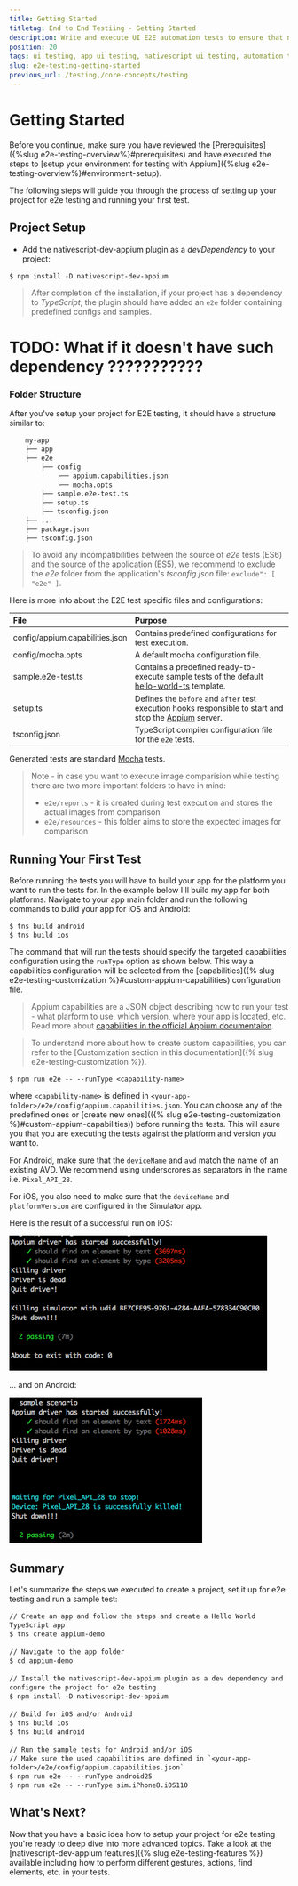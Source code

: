 ```yaml
---
title: Getting Started
titletag: End to End Testiing - Getting Started
description: Write and execute UI E2E automation tests to ensure that newly added features are working correctly and no regressions are introduced in the mobile app.
position: 20
tags: ui testing, app ui testing, nativescript ui testing, automation testing, app automation testing, nativescript automation testing, appium, ui test automation, e2e testing
slug: e2e-testing-getting-started
previous_url: /testing,/core-concepts/testing
---
```


# Getting Started

Before you continue, make sure you have reviewed the [Prerequisites]({%slug e2e-testing-overview%}#prerequisites) and have executed the steps to [setup your environment for testing with Appium]({%slug e2e-testing-overview%}#environment-setup).


The following steps will guide you through the process of setting up your project for e2e testing and running your first test.

## Project Setup

* Add the nativescript-dev-appium plugin as a *devDependency* to your project:

```shell
$ npm install -D nativescript-dev-appium
```

> After completion of the installation, if your project has a dependency to *TypeScript*, the plugin should have added an `e2e` folder containing predefined configs and samples.
 
 # TODO: What if it doesn't have such dependency ???????????

### Folder Structure

After you've setup your project for E2E testing, it should have a structure similar to:

        my-app
        ├── app
        ├── e2e
            ├── config
                ├── appium.capabilities.json
                ├── mocha.opts
            ├── sample.e2e-test.ts
            ├── setup.ts
            ├── tsconfig.json
        ├── ...
        ├── package.json
        ├── tsconfig.json

> To avoid any incompatibilities between the source of *e2e* tests (ES6) and the source of the application (ES5), we recommend to exclude the *e2e* folder from the application's *tsconfig.json* file: `exclude": [ "e2e" ]`.

Here is more info about the E2E test specific files and configurations:

|File                           |Purpose|
|:-----------------------------|:-------------------|
|config/appium.capabilities.json|Contains predefined configurations for test execution.|
|config/mocha.opts              |A default mocha configuration file.                   |
|sample.e2e-test.ts             |Contains a predefined ready-to-execute sample tests of the default [hello-world-ts](https://github.com/NativeScript/template-hello-world-ts) template.|
|setup.ts                       |Defines the `before` and `after` test execution hooks responsible to start and stop the [Appium](http://appium.io/) server.|
|tsconfig.json                  |TypeScript compiler configuration file for the `e2e` tests.|

Generated tests are standard [Mocha](http://mochajs.org) tests.

> Note - in case you want to execute image comparision while testing there are two more important folders to have in mind: 
> * `e2e/reports` - it is created during test execution and stores the actual images from comparison
> * `e2e/resources` - this folder aims to store the expected images for comparison

## Running Your First Test

Before running the tests you will have to build your app for the platform you want to run the tests for. In the example below I'll build my app for both platforms. Navigate to your app main folder and run the following commands to build your app for iOS and Android:

```shell
$ tns build android
$ tns build ios
```

The command that will run the tests should specify the targeted capabilities configuration using the `runType` option as shown below. This way a capabilities configuration will be selected from the [capabilities]({% slug e2e-testing-customization %}#custom-appium-capabilities) configuration file.
> Appium capabilities are a JSON object describing how to run your test - what plarform to use, which version, where your app is located, etc. Read more about [capabilities in the official Appium documentaion](http://appium.io/docs/en/writing-running-appium/caps/).

> To understand more about how to create custom capabilities, you can refer to the [Customization section in this documentation]({% slug e2e-testing-customization %}).


```
$ npm run e2e -- --runType <capability-name>
```

where `<capability-name>` is defined in `<your-app-folder>/e2e/config/appium.capabilities.json`. You can choose any of the predefined ones or [create new ones](({% slug e2e-testing-customization %}#custom-appium-capabilities)) before running the tests. This will asure you that you are executing the tests against the platform and version you want to.

For Android, make sure that the `deviceName` and `avd` match the name of an existing AVD. We recommend using underscrores as separators in the name i.e. `Pixel_API_28`.

For iOS, you also need to make sure that the `deviceName` and `platformVersion` are configured in the Simulator app.

Here is the result of a successful run on iOS:

![Successful Test Run on iOS](./img/e2e-test-ios.png "Successful Test Run on iOS")

... and on Android:

![Successful Test Run on Android](./img/e2e-test-android.png "Successful Test Run on Android")

## Summary

Let's summarize the steps we executed to create a project, set it up for e2e testing and run a sample test:

```
// Create an app and follow the steps and create a Hello World TypeScript app
$ tns create appium-demo

// Navigate to the app folder
$ cd appium-demo

// Install the nativescript-dev-appium plugin as a dev dependency and configure the project for e2e testing
$ npm install -D nativescript-dev-appium

// Build for iOS and/or Android
$ tns build ios
$ tns build android

// Run the sample tests for Android and/or iOS
// Make sure the used capabilities are defined in `<your-app-folder>/e2e/config/appium.capabilities.json`
$ npm run e2e -- --runType android25
$ npm run e2e -- --runType sim.iPhone8.iOS110

```

## What's Next?

Now that you have a basic idea how to setup your project for e2e testing you're ready to deep dive into more advanced topics. Take a look at the [nativescript-dev-appium features]({% slug e2e-testing-features %}) available including how to perform different gestures, actions, find elements, etc. in your tests.